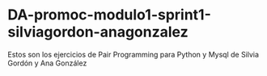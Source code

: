 # DA-promoc-modulo1-sprint1-silviagordon-anagonzalez

Estos son los ejercicios de Pair Programming para Python y Mysql de Silvia Gordón y Ana González